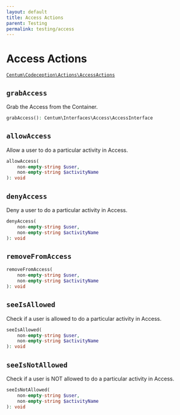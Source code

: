 ```yaml
---
layout: default
title: Access Actions
parent: Testing
permalink: testing/access
---
```




# Access Actions

[`Centum\Codeception\Actions\AccessActions`](https://github.com/SidRoberts/centum/blob/development/src/Codeception/Actions/AccessActions.php)



## `grabAccess`

Grab the Access from the Container.

```php
grabAccess(): Centum\Interfaces\Access\AccessInterface
```



## `allowAccess`

Allow a user to do a particular activity in Access.

```php
allowAccess(
    non-empty-string $user,
    non-empty-string $activityName
): void
```



## `denyAccess`

Deny a user to do a particular activity in Access.

```php
denyAccess(
    non-empty-string $user,
    non-empty-string $activityName
): void
```



## `removeFromAccess`

```php
removeFromAccess(
    non-empty-string $user,
    non-empty-string $activityName
): void
```



## `seeIsAllowed`

Check if a user is allowed to do a particular activity in Access.

```php
seeIsAllowed(
    non-empty-string $user,
    non-empty-string $activityName
): void
```



## `seeIsNotAllowed`

Check if a user is NOT allowed to do a particular activity in Access.

```php
seeIsNotAllowed(
    non-empty-string $user,
    non-empty-string $activityName
): void
```
